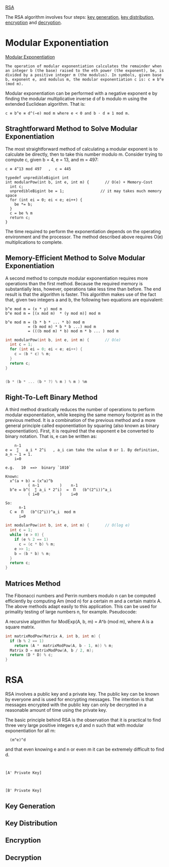 [RSA](https://en.wikipedia.org/wiki/RSA_\(cryptosystem\))

The RSA algorithm involves four steps: [key generation](#KeyGeneration), [key distribution](#KeyDistribution), [encryption](#Encryption) and [decryption](#Decryption).

# Modular Exponentiation
[Modular Exponentiation](https://en.wikipedia.org/wiki/Modular_exponentiation)
```
The operation of modular exponentiation calculates the remainder when an integer b (the base) raised to the eth power (the exponent), be, is divided by a positive integer m (the modulus). In symbols, given base b, exponent e, and modulus m, the modular exponentiation c is: c ≡ b^e (mod m).

```

Modular exponentiation can be performed with a negative exponent e by finding the modular multiplicative inverse d of b modulo m using the extended Euclidean algorithm. That is:
```
c ≡ b^e ≡ d^(−e) mod m where e < 0 and b ⋅ d ≡ 1 mod m.
```

## Straghtforward Method to Solve Modular Exponentiation
The most straightforward method of calculating a modular exponent is to calculate be directly, then to take this number modulo m. Consider trying to compute c, given b = 4, e = 13, and m = 497:
```
c ≡ 4^13 mod 497   ,  c = 445
```

```
typedef unpredibleBigint int
int modularPow(int b, int e, int m) {       // O(e) + Memory-Cost
  int c;
  unpredibleBigint be = 1;                // it may takes much memory space                 
  for (int ei = 0; ei < e; ei++) {
    be *= b;
  }
  c = be % m
  return c;
}
```

The time required to perform the exponentiation depends on the operating environment and the processor. The method described above requires O(e) multiplications to complete.

## Memory-Efficient Method to Solve Modular Exponentiation
A second method to compute modular exponentiation requires more operations than the first method. Because the required memory is substantially less, however, operations take less time than before. The end result is that the algorithm is faster.
This algorithm makes use of the fact that, given two integers a and b, the following two equations are equivalent:
```
b^e mod m = (x * y) mod m
b^e mod m = [(x mod m)  * (y mod m)] mod m

b^e mod m = (b * b * ... * b) mod m
          = (b mod m) * b * b ...) mod m
          = (((b mod m) * b) mod m * b ... ) mod m
```

```c
int modularPow(int b, int e, int m) {       // O(e)
  int c = 1;
  for (int ei = 0; ei < e; ei++) {
    c = (b * c) % m;
  }
  return c;
}


(b * (b * ... (b * ?) % m ) % m ) %m
```
## Right-To-Left Binary Method
A third method drastically reduces the number of operations to perform modular exponentiation, while keeping the same memory footprint as in the previous method. It is a combination of the previous method and a more general principle called exponentiation by squaring (also known as binary exponentiation).
First, it is required that the exponent e be converted to binary notation. That is, e can be written as:
```
    n-1
e =  ∑   a_i * 2^i   , a_i can take the value 0 or 1. By definition, a_n − 1 = 1.
    i=0
 
e.g.   10  ==>  binary `1010` 
    
Known: 
  x^(a + b) = (x^a)^b
          ( n-1         )    n-1
  b^e = b^(  ∑ a_i * 2^i)  =  Π   (b^(2^i))^a_i
          ( i=0         )    i=0
        
So:
      n-1
  C ≡  Π   (b^(2^i))^a_i  mod m
      i=0
```
```c
int modularPow(int b, int e, int m) {       // O(log e)
  int c = 1;
  while (e > 0) {
    if (e % 2 == 1)
      c = (c * b) % m;
    e >> 1;
    b = (b * b) % m;
  }
  return c;
}
```

## Matrices Method
The Fibonacci numbers and Perrin numbers modulo n can be computed efficiently by computing Am (mod n) for a certain m and a certain matrix A. The above methods adapt easily to this application. This can be used for primality testing of large numbers n, for example. Pseudocode:

A recursive algorithm for ModExp(A, b, m) = A^b (mod m), where A is a square matrix.
```c
int matrixModPow(Matrix A, int b, int m) {
  if (b % 2 == 1)
    return (A *　matrixModPow(A, b - 1, m)) % m;
  Matrix D = matrixModPow(A, b / 2, m);
  return (D * D) % c;
}
```


# RSA 
RSA involves a public key and a private key. The public key can be known by everyone and is used for encrypting messages. The intention is that messages encrypted with the public key can only be decrypted in a reasonable amount of time using the private key.

The basic principle behind RSA is the observation that it is practical to find three very large positive integers e,d and n such that with modular exponentiation for all m:

```
  (m^e)^d 
```
and that even knowing e and n or even m it can be extremely difficult to find d.

```


[A' Private Key]



[B' Private Key]
```

## Key Generation      <a id="KeyGeneration"></a>
## Key Distribution    <a id="KeyDistribution"></a>
## Encryption          <a id="Encryption"></a>
## Decryption          <a id="Decryption"></a>
